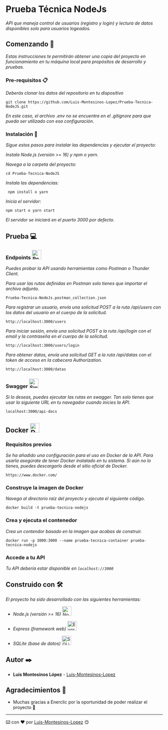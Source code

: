 # Prueba Técnica NodeJs

_API que maneja control de usuarios (registro y login) y lectura de datos disponibles solo para usuarios logeados._


## Comenzando 🚀

_Estas instrucciones te permitirán obtener una copia del proyecto en funcionamiento en tu máquina local para propósitos de desarrollo y pruebas._


### Pre-requisitos 📋

_Deberás clonar los datos del repositorio en tu dispositivo_

```
git clone https://github.com/Luis-Montesinos-Lopez/Prueba-Tecnica-NodeJS.git
```
_En este caso, el archivo .env no se encuentra en el .gitignore para que pueda ser utilizado con esa configuración._

### Instalación 🔧

_Sigue estos pasos para instalar las dependencias y ejecutar el proyecto:_

_Instala Node.js (versión >= 16) y npm o yarn._

_Navega a la carpeta del proyecto:_
```
cd Prueba-Tecnica-NodeJS
```
_Instala las dependencias:_
```
 npm install o yarn
 ```

_Inicia el servidor:_ 
```
npm start o yarn start
```

_El servidor se iniciará en el puerto 3000 por defecto._

## Prueba 💻

### Endpoints  [<img width="30" src="https://user-images.githubusercontent.com/25181517/192109061-e138ca71-337c-4019-8d42-4792fdaa7128.png" alt="Postman" title="Postman"/>](https://www.postman.com/)



_Puedes probar la API usando herramientas como  Postman o Thunder Client._

_Para usar las rutas definidas en Postman solo tienes que importar el archivo adjunto._
```
Prueba-Tecnica-NodeJs.postman_collection.json
```

_Para registrar un usuario, envía una solicitud POST a la ruta /api/users con los datos del usuario en el cuerpo de la solicitud._
```
http://localhost:3000/users
```

_Para iniciar sesión, envía una solicitud POST a la ruta /api/login con el email y la contraseña en el cuerpo de la solicitud._
```
http://localhost:3000/users/login
```

_Para obtener datos, envía una solicitud GET a la ruta /api/datas con el token de acceso en la cabecera Authorization._
```
http://localhost:3000/datas
```

### Swagger  [<img width="30" src="https://user-images.githubusercontent.com/25181517/186711335-a3729606-5a78-4496-9a36-06efcc74f800.png" alt="Swagger" title="Swagger"/>](https://swagger.io/)



_Si lo deseas, puedes ejecutar las rutas en swagger. Tan solo tienes que usar la siguiente URL en tu navegador cuando inicies la API._
```
localhost:3000/api-docs
```

## Docker  [<img width="30" src="https://user-images.githubusercontent.com/25181517/117207330-263ba280-adf4-11eb-9b97-0ac5b40bc3be.png" alt="Docker" title="Docker"/>](https://www.docker.com/)



### Requisitos previos
_Se ha añadido una configuración para el uso en Docker de la API. Para usarla asegúrate de tener Docker instalado en tu sistema. Si aún no lo tienes, puedes descargarlo desde el sitio oficial de Docker._
```
https://www.docker.com/
```
### Construye la imagen de Docker
_Navega al directorio raíz del proyecto y ejecuta el siguiente código._
```
docker build -t prueba-tecnica-nodejs
```

### Crea y ejecuta el contenedor
_Crea un contendor basado en la imagen que acabas de construir._

```
docker run -p 3000:3000 --name prueba-tecnica-container prueba-tecnica-nodejs
```
### Accede a tu API
_Tu API debería estar disponible en ```localhost://3000```_

## Construido con 🛠️

_El proyecto ha sido desarrollado con las siguientes herramientas:_

* _Node.js (versión >= 16)_ [<img width="30" src="https://user-images.githubusercontent.com/25181517/183568594-85e280a7-0d7e-4d1a-9028-c8c2209e073c.png" alt="Node.js" title="Node.js"/>](https://nodejs.org/en/)


* _Express (framework web)_ [<img width="30" src="https://user-images.githubusercontent.com/25181517/183859966-a3462d8d-1bc7-4880-b353-e2cbed900ed6.png" alt="Express" title="Express"/>](https://expressjs.com/)



* _SQLite (base de datos)_ [<img width="30" src="https://github.com/marwin1991/profile-technology-icons/assets/136815194/82df4543-236b-4e45-9604-5434e3faab17" alt="SQLite" title="SQLite"/>](https://www.sqlite.org/)



## Autor ✒️

* **Luis Montesinos López**  - [Luis-Montesinos-Lopez](https://github.com/Luis-Montesinos-Lopez)
 


## Agradecimientos 🎁

* Muchas gracias a Enerclic por la oportunidad de poder realizar el proyecto 📢



---
⌨️ con ❤️ por [Luis-Montesinos-Lopez](https://github.com/Luis-Montesinos-Lopez) 😊
